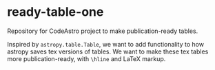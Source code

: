 # ready-table-one
Repository for CodeAstro project to make publication-ready tables. 

Inspired by `astropy.table.Table`, we want to add functionality to how astropy saves tex versions of tables. We want to make these tex tables more publication-ready, with `\hline` and LaTeX markup.
